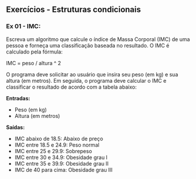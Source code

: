 
## Exercícios -  Estruturas condicionais

### Ex 01 - IMC:

Escreva um algoritmo que calcule o índice de Massa Corporal (IMC) de uma pessoa e forneça uma classificação baseada no resultado. O IMC é calculado pela fórmula:

IMC = peso / altura ^ 2

O programa deve solicitar ao usuário que insira seu peso (em kg) e sua altura (em metros). Em seguida, o programa deve calcular o IMC e classificar o resultado de acordo com a tabela abaixo:

**Entradas:**
- Peso (em kg)
- Altura (em metros)

**Saídas:**

- IMC abaixo de 18.5: Abaixo de preço
- IMC entre 18.5 e 24.9: Peso normal
- IMC entre 25 e 29.9: Sobrepeso
- IMC entre 30 e 34.9: Obesidade grau I
- IMC entre 35 e 39.9: Obesidade grau II
- IMC de 40 para cima: Obesidade grau III
<!--stackedit_data:
eyJoaXN0b3J5IjpbMTg5NDI5NjQxMiwxMzk3MjM5MjA5LC0xNz
E1MzM1NDIzLDEzNjc4MjYzNTgsMzYwMzkyMzcsMTUwOTAzODM4
Nl19
-->